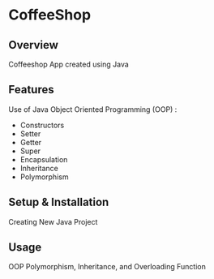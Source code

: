 # CoffeeShop

## Overview
Coffeeshop App created using Java

## Features
Use of Java Object Oriented Programming (OOP) :
- Constructors
- Setter
- Getter
- Super
- Encapsulation
- Inheritance
- Polymorphism


## Setup & Installation 
Creating New Java Project

## Usage
OOP Polymorphism, Inheritance, and Overloading Function

